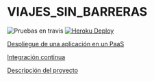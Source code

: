 # VIAJES_SIN_BARRERAS

![Pruebas en travis](https://travis-ci.org/cr13/VIAJES_SIN_BARRERAS.svg?branch=master)
[![Heroku Deploy](https://www.herokucdn.com/deploy/button.svg)](https://viajessinbarreras.herokuapp.com/)

[Despliegue de una aplicación en un PaaS](https://cr13.github.io/VIAJES_SIN_BARRERAS/#hito-3)

[Integración continua](https://cr13.github.io/VIAJES_SIN_BARRERAS/#hito-2)

[Descripción del proyecto](https://cr13.github.io/VIAJES_SIN_BARRERAS/)
